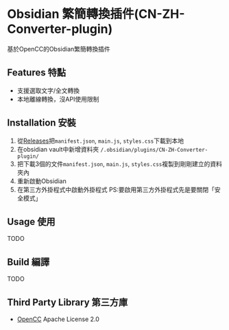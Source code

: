 # Obsidian 繁簡轉換插件(CN-ZH-Converter-plugin)

基於OpenCC的Obsidian繁簡轉換插件

## Features 特點
- 支援選取文字/全文轉換
- 本地離線轉換，沒API使用限制

## Installation 安裝
1. 從[Releases](https://github.com/s2031215/zh2cn-Converter-obsidian/releases)把`manifest.json`, `main.js`, `styles.css`下載到本地
2. 在obsidian vault中新增資料夾 `/.obsidian/plugins/CN-ZH-Converter-plugin/`
3. 把下載3個的文件`manifest.json`, `main.js`, `styles.css`複製到剛剛建立的資料夾內
4. 重新啟動Obsidian
5. 在第三方外掛程式中啟動外掛程式 
PS:要啟用第三方外掛程式先是要關閉「安全模式」

## Usage 使用
TODO

## Build 編譯
TODO

## Third Party Library 第三方庫
 - [OpenCC](https://github.com/BYVoid/OpenCC) Apache License 2.0